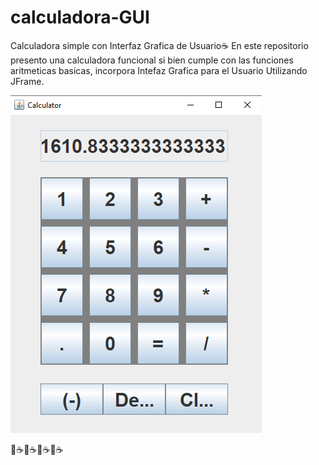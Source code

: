 # calculadora-GUI
Calculadora simple con Interfaz Grafica de Usuario☕
En este repositorio presento una calculadora funcional si bien cumple con las funciones aritmeticas basicas, incorpora Intefaz Grafica para el Usuario 
Utilizando JFrame.



![Image text](https://github.com/robsanabria/calculadora-GUI/blob/master/calcu.png)

🐲☕🐲☕🐲☕🐲☕
